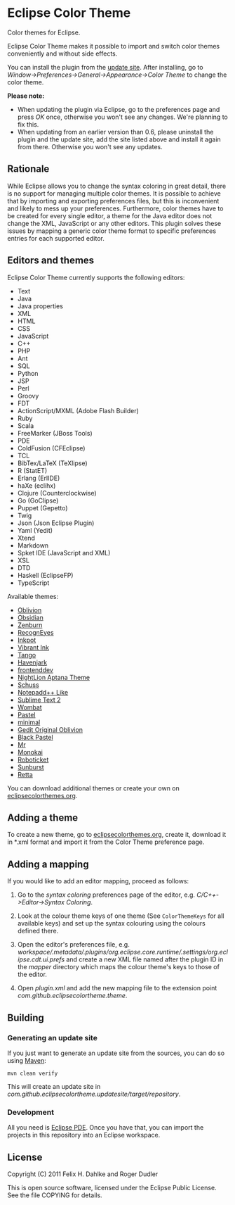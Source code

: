 Eclipse Color Theme
===================

Color themes for Eclipse.

Eclipse Color Theme makes it possible to import and switch color
themes conveniently and without side effects.

You can install the plugin from the
[update site](http://eclipse-color-theme.github.com/update).  After
installing, go to *Window->Preferences->General->Appearance->Color
Theme* to change the color theme.

**Please note:**

* When updating the plugin via Eclipse, go to the preferences page and
  press *OK* once, otherwise you won't see any changes. We're planning
  to fix this.
* When updating from an earlier version than 0.6, please uninstall the
  plugin and the update site, add the site listed above and install it
  again from there. Otherwise you won't see any updates.

Rationale
---------

While Eclipse allows you to change the syntax coloring in great
detail, there is no support for managing multiple color themes. It is
possible to achieve that by importing and exporting preferences files,
but this is inconvenient and likely to mess up your preferences.
Furthermore, color themes have to be created for every single editor,
a theme for the Java editor does not change the XML, JavaScript or
any other editors. This plugin solves these issues by mapping a
generic color theme format to specific preferences entries for each
supported editor.

Editors and themes
------------------

Eclipse Color Theme currently supports the following editors:

* Text
* Java
* Java properties
* XML
* HTML
* CSS
* JavaScript
* C++
* PHP
* Ant
* SQL
* Python
* JSP
* Perl
* Groovy
* FDT
* ActionScript/MXML (Adobe Flash Builder)
* Ruby
* Scala
* FreeMarker (JBoss Tools)
* PDE
* ColdFusion (CFEclipse)
* TCL
* BibTex/LaTeX (TeXlipse)
* R (StatET)
* Erlang (ErlIDE)
* haXe (eclihx)
* Clojure (Counterclockwise)
* Go (GoClipse)
* Puppet (Gepetto)
* Twig 
* Json (Json Eclipse Plugin)
* Yaml (Yedit)
* Xtend
* Markdown
* Spket IDE (JavaScript and XML)
* XSL
* DTD
* Haskell (EclipseFP)
* TypeScript

Available themes:

* [Oblivion](http://www.eclipsecolorthemes.org/?view=theme&id=1)
* [Obsidian](http://www.eclipsecolorthemes.org/?view=theme&id=21)
* [Zenburn](http://www.eclipsecolorthemes.org/?view=theme&id=2)
* [RecognEyes](http://www.eclipsecolorthemes.org/?view=theme&id=30)
* [Inkpot](http://www.eclipsecolorthemes.org/?view=theme&id=4)
* [Vibrant Ink](http://www.eclipsecolorthemes.org/?view=theme&id=3)
* [Tango](http://www.eclipsecolorthemes.org/?view=theme&id=27)
* [Havenjark](http://www.eclipsecolorthemes.org/?view=theme&id=25)
* [frontenddev](http://www.eclipsecolorthemes.org/?view=theme&id=90)
* [NightLion Aptana Theme](http://www.eclipsecolorthemes.org/?view=theme&id=47)
* [Schuss](http://www.eclipsecolorthemes.org/?view=theme&id=29)
* [Notepadd++ Like](http://www.eclipsecolorthemes.org/?view=theme&id=91)
* [Sublime Text 2](http://www.eclipsecolorthemes.org/?view=theme&id=66)
* [Wombat](http://www.eclipsecolorthemes.org/?view=theme&id=118)
* [Pastel](http://www.eclipsecolorthemes.org/?view=theme&id=68)
* [minimal](http://www.eclipsecolorthemes.org/?view=theme&id=43)
* [Gedit Original Oblivion](http://www.eclipsecolorthemes.org/?view=theme&id=115)
* [Black Pastel](http://www.eclipsecolorthemes.org/?view=theme&id=128)
* [Mr](http://www.eclipsecolorthemes.org/?view=theme&id=32)
* [Monokai](http://www.eclipsecolorthemes.org/?view=theme&id=52)
* [Roboticket](http://www.eclipsecolorthemes.org/?view=theme&id=93)
* [Sunburst](http://www.eclipsecolorthemes.org/?view=theme&id=383)
* [Retta](http://www.eclipsecolorthemes.org/?view=theme&id=1004)

You can download additional themes or create your own on
[eclipsecolorthemes.org](http://eclipsecolorthemes.org).

Adding a theme
--------------

To create a new theme, go to
[eclipsecolorthemes.org](http://eclipsecolorthemes.org), create it,
download it in *.xml format and import it from the Color Theme
preference page.

Adding a mapping
----------------

If you would like to add an editor mapping, proceed as follows:

1. Go to the *syntax coloring* preferences page of the editor,
e.g. *C/C++->Editor->Syntax Coloring*.

2. Look at the colour theme keys of one theme (See `ColorThemeKeys`
for all available keys) and set up the syntax colouring using the
colours defined there.

3. Open the editor's preferences file,
e.g. *workspace/.metadata/.plugins/org.eclipse.core.runtime/.settings/org.eclipse.cdt.ui.prefs*
and create a new XML file named after the plugin ID in the *mapper*
directory which maps the colour theme's keys to those of the editor.

4. Open *plugin.xml* and add the new mapping file to the extension point *com.github.eclipsecolortheme.theme*.

Building
--------

### Generating an update site

If you just want to generate an update site from the sources, you can
do so using [Maven](http://maven.apache.org/):

    mvn clean verify

This will create an update site in
_com.github.eclipsecolortheme.updatesite/target/repository_.

### Development

All you need is [Eclipse PDE](http://www.eclipse.org/pde/). Once you
have that, you can import the projects in this repository into an
Eclipse workspace.

License
-------

Copyright (C) 2011 Felix H. Dahlke and Roger Dudler

This is open source software, licensed under the Eclipse Public
License. See the file COPYING for details.
